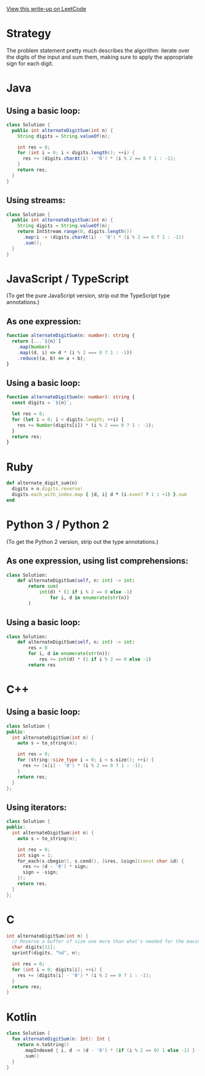 [View this write-up on LeetCode](https://leetcode.com/problems/alternating-digit-sum/solutions/3083833/)

# Strategy

The problem statement pretty much describes the algorithm: iterate over the digits of the input and sum them, making sure to apply the appropriate sign for each digit.

# Java

## Using a basic loop:

```java
class Solution {
  public int alternateDigitSum(int n) {
    String digits = String.valueOf(n);

    int res = 0;
    for (int i = 0; i < digits.length(); ++i) {
      res += (digits.charAt(i) - '0') * (i % 2 == 0 ? 1 : -1);
    }
    return res;
  }
}
```

## Using streams:

```java
class Solution {
  public int alternateDigitSum(int n) {
    String digits = String.valueOf(n);
    return IntStream.range(0, digits.length())
      .map(i -> (digits.charAt(i) - '0') * (i % 2 == 0 ? 1 : -1))
      .sum();
  }
}
```

# JavaScript / TypeScript

(To get the pure JavaScript version, strip out the TypeScript type annotations.)

## As one expression:

```typescript
function alternateDigitSum(n: number): string {
  return [...`${n}`]
    .map(Number)
    .map((d, i) => d * (i % 2 === 0 ? 1 : -1))
    .reduce((a, b) => a + b);
}
```

## Using a basic loop:

```typescript
function alternateDigitSum(n: number): string {
  const digits = `${n}`;

  let res = 0;
  for (let i = 0; i < digits.length; ++i) {
    res += Number(digits[i]) * (i % 2 === 0 ? 1 : -1);
  }
  return res;
}
```

# Ruby

```ruby
def alternate_digit_sum(n)
  digits = n.digits.reverse!
  digits.each_with_index.map { |d, i| d * (i.even? ? 1 : -1) }.sum
end
```

# Python 3 / Python 2

(To get the Python 2 version, strip out the type annotations.)

## As one expression, using list comprehensions:

```python
class Solution:
    def alternateDigitSum(self, n: int) -> int:
        return sum(
            int(d) * (1 if i % 2 == 0 else -1)
                for i, d in enumerate(str(n))
        )
```

## Using a basic loop:

```python
class Solution:
    def alternateDigitSum(self, n: int) -> int:
        res = 0
        for i, d in enumerate(str(n)):
            res += int(d) * (1 if i % 2 == 0 else -1)
        return res
```

# C++

## Using a basic loop:

```c++
class Solution {
public:
  int alternateDigitSum(int n) {
    auto s = to_string(n);

    int res = 0;
    for (string::size_type i = 0; i < s.size(); ++i) {
      res += (s[i] - '0') * (i % 2 == 0 ? 1 : -1);
    }
    return res;
  }
};
```

## Using iterators:

```c++
class Solution {
public:
  int alternateDigitSum(int n) {
    auto s = to_string(n);

    int res = 0;
    int sign = 1;
    for_each(s.cbegin(), s.cend(), [&res, &sign](const char &d) {
      res += (d - '0') * sign;
      sign = -sign;
    });
    return res;
  }
};
```

# C

```c
int alternateDigitSum(int n) {
  // Reserve a buffer of size one more than what's needed for the maximum input.
  char digits[11];
  sprintf(digits, "%d", n);

  int res = 0;
  for (int i = 0; digits[i]; ++i) {
    res += (digits[i] - '0') * (i % 2 == 0 ? 1 : -1);
  }
  return res;
}
```

# Kotlin

```kotlin
class Solution {
  fun alternateDigitSum(n: Int): Int {
    return n.toString()
      .mapIndexed { i, d -> (d - '0') * (if (i % 2 == 0) 1 else -1) }
      .sum()
  }
}
```
